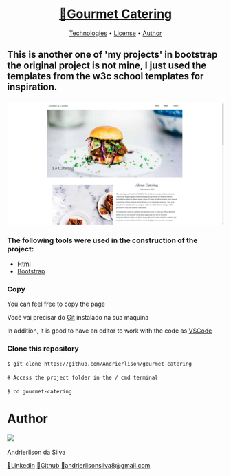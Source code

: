 <h1 align="center">
    <a href="https://andrierlison.github.io/gourmet-catering">🔗Gourmet Catering</a>
</h1>

<p align="center">
    <a href="#technologies">Technologies</a> •
    <a href="https://github.com/Andrierlison/gourmet-catering/blob/master/LICENSE">License</a> •
    <a href="#author">Author</a>
</p>

<h2>This is another one of 'my projects' in bootstrap the original project is not mine, I just used the templates from the w3c school templates for inspiration.</h2>

<h3>
    <img alt="Gourmet Catering Banner" title="Gourmet Catering Banner" src="images/banner.png" />
</h3>

<h3 id="technologies">The following tools were used in the construction of the project:</h3>

- [Html](https://developer.mozilla.org/pt-BR/docs/Web/HTML)
- [Bootstrap](https://getbootstrap.com/)

<h3>Copy</h3>
<p>You can feel free to copy the page</p>

<p>Você vai precisar do <a href="https://git-scm.com">Git</a> instalado na sua maquina</p>
<p>In addition, it is good to have an editor to work with the code as <a href="https://code.visualstudio.com/">VSCode</a></p>

<h3>Clone this repository</h3>

```
$ git clone https://github.com/Andrierlison/gourmet-catering

# Access the project folder in the / cmd terminal

$ cd gourmet-catering
```

<h1 id="author">Author</h1>
<img 
src="https://avatars1.githubusercontent.com/u/58059077?s=460&u=fe7710f54c3de191e906a30fd79877cecd312e9b&v=4"
width="100px"
/>
<p>Andrierlison da Silva</p>
<a href="https://www.linkedin.com/in/andrierlison-da-silva-916775190/">🔗Linkedin</a>
<a href="https://github.com/Andrierlison">🔗Github</a>
<a href="mailto:andrierlisonsilva8@gmail.com"><i class="fas fa-envelope"></i>🔗andrierlisonsilva8@gmail.com</a>
